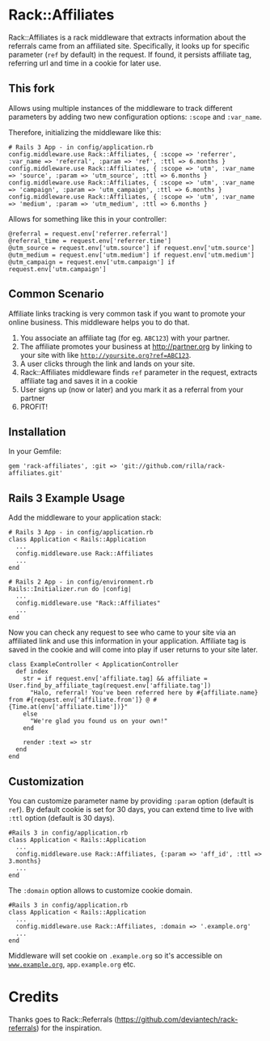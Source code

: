 Rack::Affiliates
================

Rack::Affiliates is a rack middleware that extracts information about the referrals came from an affiliated site. Specifically, it looks up for specific parameter (<code>ref</code> by default) in the request. If found, it persists affiliate tag, referring url and time in a cookie for later use.

This fork
---------

Allows using multiple instances of the middleware to track different parameters by adding two new configuration options: <code>:scope</code> and <code>:var_name</code>.

Therefore, initializing the middleware like this:

    # Rails 3 App - in config/application.rb
    config.middleware.use Rack::Affiliates, { :scope => 'referrer', :var_name => 'referral', :param => 'ref', :ttl => 6.months }
    config.middleware.use Rack::Affiliates, { :scope => 'utm', :var_name => 'source', :param => 'utm_source', :ttl => 6.months }
    config.middleware.use Rack::Affiliates, { :scope => 'utm', :var_name => 'campaign', :param => 'utm_campaign', :ttl => 6.months }
    config.middleware.use Rack::Affiliates, { :scope => 'utm', :var_name => 'medium', :param => 'utm_medium', :ttl => 6.months }

Allows for something like this in your controller:

    @referral = request.env['referrer.referral']
    @referral_time = request.env['referrer.time']
    @utm_source = request.env['utm.source'] if request.env['utm.source']
    @utm_medium = request.env['utm.medium'] if request.env['utm.medium']
    @utm_campaign = request.env['utm.campaign'] if request.env['utm.campaign']
    

Common Scenario
---------------

Affiliate links tracking is very common task if you want to promote your online business. This middleware helps you to do that.

1. You associate an affiliate tag (for eg. <code>ABC123</code>) with your partner.
2. The affiliate promotes your business at http://partner.org by linking to your site with like <code>http://yoursite.org?ref=ABC123</code>.
3. A user clicks through the link and lands on your site.
4. Rack::Affiliates middleware finds <code>ref</code> parameter in the request, extracts affiliate tag and saves it in a cookie
5. User signs up (now or later) and you mark it as a referral from your partner
6. PROFIT!

Installation
------------

In your Gemfile:

    gem 'rack-affiliates', :git => 'git://github.com/rilla/rack-affiliates.git'


Rails 3 Example Usage
---------------------

Add the middleware to your application stack:

    # Rails 3 App - in config/application.rb
    class Application < Rails::Application
      ...
      config.middleware.use Rack::Affiliates
      ...
    end
    
    # Rails 2 App - in config/environment.rb
    Rails::Initializer.run do |config|
      ...
      config.middleware.use "Rack::Affiliates"
      ...
    end

Now you can check any request to see who came to your site via an affiliated link and use this information in your application. Affiliate tag is saved in the cookie and will come into play if user returns to your site later.

    class ExampleController < ApplicationController
      def index
        str = if request.env['affiliate.tag] && affiliate = User.find_by_affiliate_tag(request.env['affiliate.tag'])
          "Halo, referral! You've been referred here by #{affiliate.name} from #{request.env['affiliate.from']} @ #{Time.at(env['affiliate.time'])}"
        else
          "We're glad you found us on your own!"
        end
        
        render :text => str
      end
    end


Customization
-------------

You can customize parameter name by providing <code>:param</code> option (default is <code>ref</code>).
By default cookie is set for 30 days, you can extend time to live with <code>:ttl</code> option (default is 30 days). 

    #Rails 3 in config/application.rb
    class Application < Rails::Application
      ...
      config.middleware.use Rack::Affiliates, {:param => 'aff_id', :ttl => 3.months}
      ...
    end

The <code>:domain</code> option allows to customize cookie domain. 

    #Rails 3 in config/application.rb
    class Application < Rails::Application
      ...
      config.middleware.use Rack::Affiliates, :domain => '.example.org'
      ...
    end

Middleware will set cookie on <code>.example.org</code> so it's accessible on <code>www.example.org</code>, <code>app.example.org</code> etc.

Credits
=======

Thanks goes to Rack::Referrals (https://github.com/deviantech/rack-referrals) for the inspiration.


